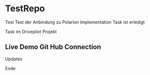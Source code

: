 # TestRepo
Test
Test der Anbindung zu Polarion 
Implementation Task ist erledigt

Task im Drivepilot Projekt 

Live Demo Git Hub Connection 
----

Updates 

Ende
